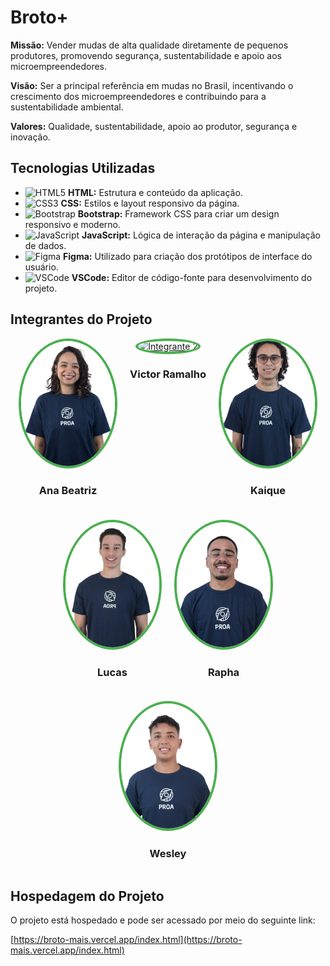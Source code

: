 # Broto+

**Missão:** Vender mudas de alta qualidade diretamente de pequenos produtores, promovendo segurança, sustentabilidade e apoio aos microempreendedores.

**Visão:** Ser a principal referência em mudas no Brasil, incentivando o crescimento dos microempreendedores e contribuindo para a sustentabilidade ambiental.

**Valores:** Qualidade, sustentabilidade, apoio ao produtor, segurança e inovação.

## Tecnologias Utilizadas

- ![HTML5](https://img.shields.io/badge/HTML5-E34F26?style=for-the-badge&logo=html5&logoColor=white) **HTML:** Estrutura e conteúdo da aplicação.
- ![CSS3](https://img.shields.io/badge/CSS3-1572B6?style=for-the-badge&logo=css3&logoColor=white) **CSS:** Estilos e layout responsivo da página.
- ![Bootstrap](https://img.shields.io/badge/Bootstrap-563D7C?style=for-the-badge&logo=bootstrap&logoColor=white) **Bootstrap:** Framework CSS para criar um design responsivo e moderno.
- ![JavaScript](https://img.shields.io/badge/JavaScript-F7DF1E?style=for-the-badge&logo=javascript&logoColor=black) **JavaScript:** Lógica de interação da página e manipulação de dados.
- ![Figma](https://img.shields.io/badge/Figma-F24E1E?style=for-the-badge&logo=figma&logoColor=white) **Figma:** Utilizado para criação dos protótipos de interface do usuário.
- ![VSCode](https://img.shields.io/badge/VSCode-0078D4?style=for-the-badge&logo=visual%20studio%20code&logoColor=white) **VSCode:** Editor de código-fonte para desenvolvimento do projeto.

## Integrantes do Projeto

<div style="display: flex; gap: 20px; flex-wrap: wrap; justify-content: center;">
    <div style="text-align: center;">
    <a href="https://www.linkedin.com/in/beatriz-imarques/" target="_blank">
        <img src="BrotoMais/assets/imgs/grupo/bia.png" alt="Integrante 1" style="border: 4px solid #4CAF50; border-radius: 50%; width: 150px; height: 200px; object-fit: cover;">
    </a>
    <h3>Ana Beatriz</h3>
</div>
<div style="text-align: center;">
    <a href="https://www.linkedin.com/in/victor-ramalho-117396293/" target="_blank">
        <img src="BrotoMais/assets/imgs/grupo/Imagem_do_WhatsApp_de_2024-09-12_à_s__01.56.24_3f0699e0-removebg-preview.png" alt="Integrante 2" style="border: 4px solid #4CAF50; border-radius: 50%; width: 150px; height: 200px; object-fit: cover;">
    </a>
    <h3>Victor Ramalho</h3>
    </div>
    <div style="text-align: center;">
        <a href="https://www.linkedin.com/in/jesse-alves-52a564287/" target="_blank">
            <img src="BrotoMais/assets/imgs/grupo/kaique.png" alt="Integrante 3" style="border: 4px solid #4CAF50; border-radius: 50%; width: 150px; height: 200px; object-fit: cover;">
        </a>
        <h3>Kaique</h3>
    </div>
    <div style="text-align: center;">
        <a href="https://www.linkedin.com/in/lucas-carvalho-207a60207/" target="_blank">
            <img src="BrotoMais/assets/imgs/grupo/lucas-ofcial-removebg-preview.png" alt="Integrante 4" style="border: 4px solid #4CAF50; border-radius: 50%; width: 150px; height: 200px; object-fit: cover;">
        </a>
        <h3>Lucas</h3>
    </div>
    <div style="text-align: center;">
        <a href="https://www.linkedin.com/in/raphael-pereira-rps23/" target="_blank">
            <img src="BrotoMais/assets/imgs/grupo/rapha.png" alt="Integrante 1" style="border: 4px solid #4CAF50; border-radius: 50%; width: 150px; height: 200px; object-fit: cover;">
        </a>
        <h3>Rapha</h3>
    </div>
    <div style="text-align: center;">
        <a href="https://www.linkedin.com/in/wesley-rocha-908128321/" target="_blank">
            <img src="BrotoMais/assets/imgs/grupo/wesley.png" alt="Integrante 1" style="border: 4px solid #4CAF50; border-radius: 50%; width: 150px; height: 200px; object-fit: cover;">
        </a>
        <h3>Wesley</h3>
    </div>
</div>

## Hospedagem do Projeto

O projeto está hospedado e pode ser acessado por meio do seguinte link:

[https://broto-mais.vercel.app/index.html](https://broto-mais.vercel.app/index.html)